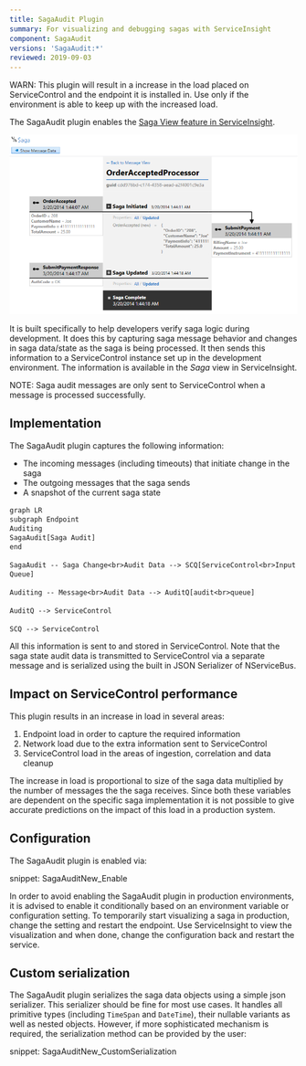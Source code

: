 ```yaml
---
title: SagaAudit Plugin
summary: For visualizing and debugging sagas with ServiceInsight
component: SagaAudit
versions: 'SagaAudit:*'
reviewed: 2019-09-03
---
```


WARN: This plugin will result in a increase in the load placed on ServiceControl and the endpoint it is installed in. Use only if the environment is able to keep up with the increased load.

The SagaAudit plugin enables the [Saga View feature in ServiceInsight](/serviceinsight/#the-saga-view). 

![SagaAudit View in ServiceInsight](saga-audit-screenshot.png)

It is built specifically to help developers verify saga logic during development. It does this by capturing saga message behavior and changes in saga data/state as the saga is being processed. It then sends this information to a ServiceControl instance set up in the development environment. The information is available in the *Saga* view in ServiceInsight.


NOTE: Saga audit messages are only sent to ServiceControl when a message is processed successfully.


## Implementation

The SagaAudit plugin captures the following information:

 * The incoming messages (including timeouts) that initiate change in the saga
 * The outgoing messages that the saga sends
 * A snapshot of the current saga state

```mermaid
graph LR
subgraph Endpoint
Auditing
SagaAudit[Saga Audit]
end
	
SagaAudit -- Saga Change<br>Audit Data --> SCQ[ServiceControl<br>Input Queue]
	
Auditing -- Message<br>Audit Data --> AuditQ[audit<br>queue]

AuditQ --> ServiceControl
	
SCQ --> ServiceControl
```

All this information is sent to and stored in ServiceControl. Note that the saga state audit data is transmitted to ServiceControl via a separate message and is serialized using the built in JSON Serializer of NServiceBus.


## Impact on ServiceControl performance

This plugin results in an increase in load in several areas:

 1. Endpoint load in order to capture the required information
 1. Network load due to the extra information sent to ServiceControl
 1. ServiceControl load in the areas of ingestion, correlation and data cleanup

The increase in load is proportional to size of the saga data multiplied by the number of messages the the saga receives. Since both these variables are dependent on the specific saga implementation it is not possible to give accurate predictions on the impact of this load in a production system.

## Configuration

The SagaAudit plugin is enabled via:

snippet: SagaAuditNew_Enable

In order to avoid enabling the SagaAudit plugin in production environments, it is advised to enable it conditionally based on an environment variable or configuration setting. To temporarily start visualizing a saga in production, change the setting and restart the endpoint. Use ServiceInsight to view the visualization and when done, change the configuration back and restart the service.


## Custom serialization

The SagaAudit plugin serializes the saga data objects using a simple json serializer. This serializer should be fine for most use cases. It handles all primitive types (including `TimeSpan` and `DateTime`), their nullable variants as well as nested objects. However, if more sophisticated mechanism is required, the serialization method can be provided by the user:

snippet: SagaAuditNew_CustomSerialization
